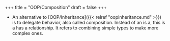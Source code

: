 +++
title = "OOP/Composition"
draft = false
+++

-   An alternative to [OOP/Inheritance]({{< relref "oopinheritance.md" >}}) is to delegate behavior, also called
    composition. Instead of an is a, this is a has a relationship. It refers to
    combining simple types to make more complex ones.